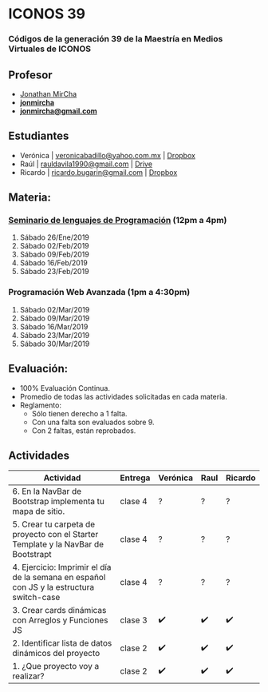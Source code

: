 # ICONOS 39

### Códigos de la generación 39 de la Maestría en Medios Virtuales de ICONOS

## Profesor

* [Jonathan MirCha](http://jonmircha.com)
* **[jonmircha](https://youtube.com/jonmircha)**
* **[jonmircha@gmail.com](mailto:jonmircha@gmail.com)**

## Estudiantes

* Verónica | veronicabadillo@yahoo.com.mx | [Dropbox]()
* Raúl | rauldavila1990@gmail.com | [Drive](https://drive.google.com/drive/folders/16xo4pVkZfGKe-9gGwhZ_oYXJSfuKqKT_)
* Ricardo | ricardo.bugarin@gmail.com | [Dropbox]()

## Materia:

### [Seminario de lenguajes de Programación](https://docs.google.com/spreadsheets/d/1FEzpb9huP8eOFmXpeFGWlGmLXqZf64H6fjn517czTfg/) (12pm a 4pm)

1. Sábado 26/Ene/2019
1. Sábado 02/Feb/2019
1. Sábado 09/Feb/2019
1. Sábado 16/Feb/2019
1. Sábado 23/Feb/2019

### Programación Web Avanzada (1pm a 4:30pm)

1. Sábado 02/Mar/2019
1. Sábado 09/Mar/2019
1. Sábado 16/Mar/2019
1. Sábado 23/Mar/2019
1. Sábado 30/Mar/2019

## Evaluación:

* 100% Evaluación Continua.
* Promedio de todas las actividades solicitadas en cada materia.
* Reglamento:
  * Sólo tienen derecho a 1 falta.
  * Con una falta son evaluados sobre 9.
  * Con 2 faltas, están reprobados.


## Actividades

| Actividad | Entrega | Verónica | Raul | Ricardo |
| -- | -- | -- | -- | -- |
| 6. En la NavBar de Bootstrap implementa tu mapa de sitio. | clase 4 | ? | ? | ? |
| 5. Crear tu carpeta de proyecto con el Starter Template y la NavBar de Bootstrapt | clase 4 | ? | ? | ? |
| 4. Ejercicio: Imprimir el día de la semana en español con JS y la estructura switch-case | clase 4 | ? | ? | ? |
| 3. Crear cards dinámicas con Arreglos y Funciones JS | clase 3 | ✔️ | ✔️ | ✔️ |
| 2. Identificar lista de datos dinámicos del proyecto | clase 2 | ✔️ | ✔️ | ✔️ |
| 1. ¿Que proyecto voy a realizar? | clase 2 | ✔️ | ✔️ | ✔️ |
